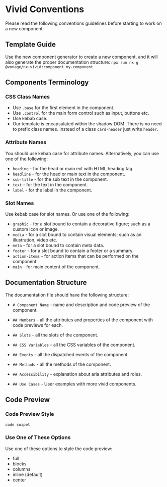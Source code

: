 # Vivid Conventions

Please read the following conventions guidelines before starting to work on a new component:

## Template Guide

Use the new component generator to create a new component, and it will also generate the proper documentation structure:
`npx run nx g @vonage/nx-vivid:component my-component`

## Components Terminology

### CSS Class Names

- Use `.base` for the first element in the component.
- Use `.control` for the main form control such as input, buttons etc.
- Use kebab case.
- Our template is encapsulated within the shadow DOM. There is no need to prefix class names. Instead of a class `card-header` just write `header`.

### Attribute Names

You should use kebab case for attribute names. Alternatively, you can use one of the following:

- `heading` - for the head or main ext with HTML heading tag
- `headline` - for the head or main text in the component.
- `sub-title` - for the sub text in the component.
- `text` - for the text in the component.
- `label` - for the label in the component.

### Slot Names

Use kebab case for slot names. Or use one of the following:

- `graphic` - for a slot bound to contain a decorative figure; such as a custom icon or image.
- `media` - for a slot bound to contain visual elements; such as an illustration, video etc.
- `meta` - for a slot bound to contain meta data.
- `footer` - for a slot bound to contain a footer or a summary.
- `action-items` - for action items that can be performed on the component.
- `main` - for main content of the component.

## Documentation Structure

The documentation file should have the following structure:

- `# Component Name` - name and description and code preview of the component.

- `## Members` - all the attributes and properties of the component with code previews for each.

- `## Slots` - all the slots of the component.

- `## CSS Variables` - all the CSS variables of the component.

- `## Events` - all the dispatched events of the component.

- `## Methods` - all the methods of the component.

- `## Accessibility` - explanation about aria attributes and roles.

- `## Use Cases` - User examples with more vivid components.

## Code Preview

### Code Preview Style

```html preview blocks
code snipet
```

### Use One of These Options

Use one of these options to style the code preview:

- full
- blocks
- columns
- inline (default)
- center
